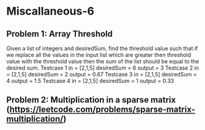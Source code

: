 # Miscallaneous-6
## Problem 1: Array Threshold 

Given a list of integers and desiredSum, find the threshold value such that if we replace all the values in the input list which are greater then threshold value with the threshold value then the sum of the list should be equal to the desired sum. Testcase 1 in = [2,1,5] desiredSum = 6 output = 3 Testcase 2 in = [2,1,5] desiredSum = 2 output = 0.67 Testcase 3 in = [2,1,5] desiredSum = 4 output = 1.5 Testcase 4 in = [2,1,5] desiredSum = 1 output = 0.33

## Problem 2: Multiplication in a sparse matrix (https://leetcode.com/problems/sparse-matrix-multiplication/)



